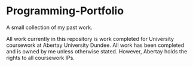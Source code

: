 # Programming-Portfolio
A small collection of my past work.

All work currently in this repository is work completed for University coursework at Abertay University Dundee.
All work has been completed and is owned by me unless otherwise stated. However, Abertay holds the rights to all coursework IPs.
